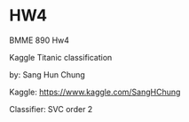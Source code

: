 # HW4

BMME 890 Hw4

Kaggle Titanic classification

by: Sang Hun Chung

Kaggle: https://www.kaggle.com/SangHChung

Classifier: SVC order 2
